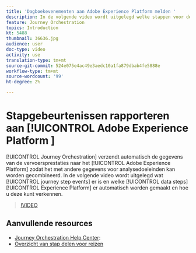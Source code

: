 ```yaml
---
title: 'Dagboekevenementen aan Adobe Experience Platform melden '
description: In de volgende video wordt uitgelegd welke stappen voor de stap van de reis worden uitgevoerd en welke gegevensstappen automatisch worden gemaakt op het Experience Platform en hoe u deze kunt verkennen.
feature: Journey Orchestration
topics: Introduction
kt: 5488
thumbnail: 36636.jpg
audience: user
doc-type: video
activity: use
translation-type: tm+mt
source-git-commit: 524e075e4ac49e3aedc10a1fa879dbab4fe5888e
workflow-type: tm+mt
source-wordcount: '99'
ht-degree: 2%

---
```



# Stapgebeurtenissen rapporteren aan [!UICONTROL Adobe Experience Platform ]

[!UICONTROL Journey Orchestration] verzendt automatisch de gegevens van de vervoersprestaties naar het [!UICONTROL Adobe Experience Platform] zodat het met andere gegevens voor analysedoeleinden kan worden gecombineerd.
In de volgende video wordt uitgelegd wat [!UICONTROL journey step events] er is en welke [!UICONTROL data steps] [!UICONTROL Experience Platform] er automatisch worden gemaakt en hoe u deze kunt verkennen.

>[!VIDEO](https://video.tv.adobe.com/v/36636?quality=12)

## Aanvullende resources

* [Journey Orchestration Help Center](https://docs.adobe.com/content/help/en/journeys/using/journey-orchestration-home.html):
* [Overzicht van stap delen voor reizen](https://docs.adobe.com/content/help/en/journeys/using/building-journeys/sharing-journey-steps/sharing-overview.html)
